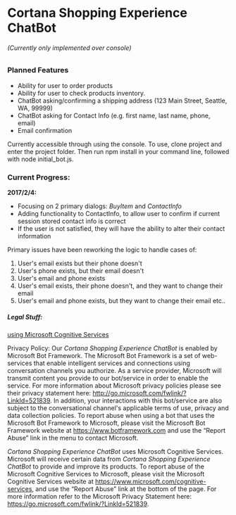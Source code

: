 # Cortana Shopping Experience ChatBot

###### _(Currently only implemented over console)_

### Planned Features

- Ability for user to order products
- Ability for user to check products inventory.
- ChatBot asking/confirming a shipping address (123 Main Street, Seattle, WA, 99999)
- ChatBot asking for Contact Info (e.g. first name, last name, phone, email)
- Email confirmation


Currently accessible through using the console. To use, clone project and enter the project folder. Then run npm install in your command line, followed with node initial_bot.js.

### Current Progress:

__2017/2/4:__
- Focusing on 2 primary dialogs: _BuyItem_ and _ContactInfo_
- Adding functionality to ContactInfo, to allow user to confirm if current session stored contact info is correct
- If the user is not satisfied, they will have the ability to alter their contact information

Primary issues have been reworking the logic to handle cases of:

1. User's email exists but their phone doesn't
2. User's phone exists, but their email doesn't
3. User's email and phone exists
4. User's email exists, their phone doesn't, and they want to change their email
5. User's email and phone exists, but they want to change their email etc..

##### Legal Stuff:

[using Microsoft Cognitive Services](http://go.microsoft.com/fwlink/?LinkID=829046)

Privacy Policy:
Our _Cortana Shopping Experience ChatBot_ is enabled by Microsoft Bot Framework. The Microsoft Bot Framework is a set of web-services that enable intelligent services and connections using conversation channels you authorize. As a service provider, Microsoft will transmit content you provide to our bot/service in order to enable the service. For more information about Microsoft privacy policies please see their privacy statement here: http://go.microsoft.com/fwlink/?LinkId=521839. In addition, your interactions with this bot/service are also subject to the conversational channel's applicable terms of use, privacy and data collection policies. To report abuse when using a bot that uses the Microsoft Bot Framework to Microsoft, please visit the Microsoft Bot Framework website at https://www.botframework.com and use the “Report Abuse” link in the menu to contact Microsoft.

_Cortana Shopping Experience ChatBot_ uses Microsoft Cognitive Services. Microsoft will receive certain data from _Cortana Shopping Experience ChatBot_ to provide and improve its products. To report abuse of the Microsoft Cognitive Services to Microsoft, please visit the Microsoft Cognitive Services website at https://www.microsoft.com/cognitive-services, and use the “Report Abuse” link at the bottom of the page. For more information refer to the Microsoft Privacy Statement here: https://go.microsoft.com/fwlink/?LinkId=521839.
